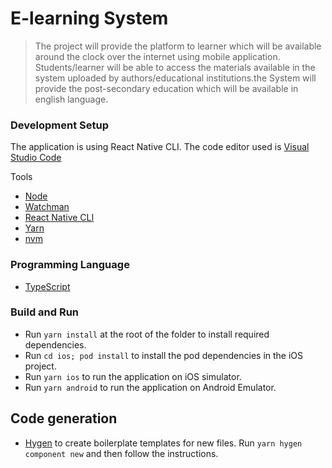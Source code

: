 # E-learning System
> The project will provide the platform to learner which will be available around the clock over the internet using mobile application. 
Students/learner will be able to access the materials available in the system uploaded by authors/educational institutions.the System
will provide the post-secondary education which will be available in english language. 

### Development Setup

The application is using React Native CLI. The code editor used is [Visual Studio Code](https://code.visualstudio.com/)

Tools

- [Node](https://nodejs.org/)
- [Watchman](https://facebook.github.io/watchman/)
- [React Native CLI](https://github.com/react-native-community/cli)
- [Yarn](https://yarnpkg.com/)
- [nvm](https://github.com/nvm-sh/nvm)

### Programming Language
- [TypeScript](https://www.typescriptlang.org/)

### Build and Run

- Run `yarn install` at the root of the folder to install required dependencies.
- Run `cd ios; pod install` to install the pod dependencies in the iOS project.
- Run `yarn ios` to run the application on iOS simulator.
- Run `yarn android` to run the application on Android Emulator.

## Code generation

- [Hygen](https://www.hygen.io/) to create boilerplate templates for new files. Run `yarn hygen component new` and then follow the instructions.
